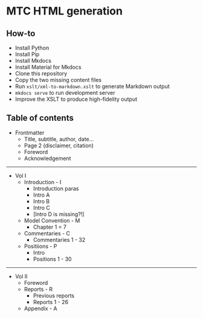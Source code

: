 # MTC HTML generation

## How-to

- Install Python
- Install Pip
- Install Mkdocs
- Install Material for Mkdocs
- Clone this repository
- Copy the two missing content files
- Run `xslt/xml-to-markdown.xslt` to generate Markdown output
- `mkdocs serve` to run development server
- Improve the XSLT to produce high-fidelity output


## Table of contents

- Frontmatter
  - Title, subtitle, author, date...
  - Page 2 (disclaimer, citation)
  - Foreword
  - Acknowledgement
-----
- Vol I
  - Introduction - I    
    - Introduction paras   
    - Intro A
    - Intro B
    - Intro C
    - [Intro D is missing?!]
  - Model Convention - M
    - Chapter 1 = 7
  - Commentaries - C
    - Commentaries 1 - 32
  - Positiions - P
    - Intro
    - Positions 1 - 30
----
- Vol II
  - Foreword
  - Reports - R
    - Previous reports
    - Reports 1 - 26
  - Appendix - A